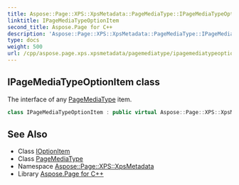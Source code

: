 ```yaml
---
title: Aspose::Page::XPS::XpsMetadata::PageMediaType::IPageMediaTypeOptionItem class
linktitle: IPageMediaTypeOptionItem
second_title: Aspose.Page for C++
description: 'Aspose::Page::XPS::XpsMetadata::PageMediaType::IPageMediaTypeOptionItem class. The interface of any PageMediaType item in C++.'
type: docs
weight: 500
url: /cpp/aspose.page.xps.xpsmetadata/pagemediatype/ipagemediatypeoptionitem/
---
```

## IPageMediaTypeOptionItem class


The interface of any [PageMediaType](../) item.

```cpp
class IPageMediaTypeOptionItem : public virtual Aspose::Page::XPS::XpsMetadata::IOptionItem
```

## See Also

* Class [IOptionItem](../../ioptionitem/)
* Class [PageMediaType](../)
* Namespace [Aspose::Page::XPS::XpsMetadata](../../)
* Library [Aspose.Page for C++](../../../)
